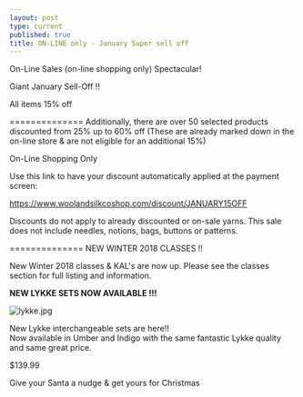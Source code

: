```yaml
---
layout: post
type: current
published: true
title: ON-LINE only - January Super sell off
---
```


On-Line Sales (on-line shopping only) Spectacular!

Giant January Sell-Off !! 

All items 15% off

==============
Additionally, there are over 50 selected products discounted from 25% up to 60% off
(These are already marked down in the on-line store & are not eligible for an additional 15%)

On-Line Shopping Only

Use this link to have your discount automatically applied at the payment screen:

https://www.woolandsilkcoshop.com/discount/JANUARY15OFF

Discounts do not apply to already discounted or on-sale yarns.  This sale does not include needles, notions, bags, buttons or patterns.

==============
NEW WINTER 2018 CLASSES !!

New Winter 2018 classes & KAL's are now up. Please see the 
classes section for full listing and information.
              
<strong>NEW LYKKE SETS NOW AVAILABLE !!!</strong>

![lykke.jpg]({{site.baseurl}}/news/img/lykke.jpg)

New Lykke interchangeable sets are here!!  
Now available in Umber and Indigo with the same fantastic Lykke quality and same great price. 

$139.99

Give your Santa a nudge & get yours for Christmas


<div class="clearfix"></div>
